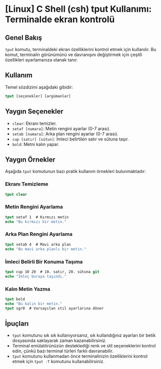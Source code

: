 # [Linux] C Shell (csh) tput Kullanımı: Terminalde ekran kontrolü

## Genel Bakış
`tput` komutu, terminaldeki ekran özelliklerini kontrol etmek için kullanılır. Bu komut, terminalin görünümünü ve davranışını değiştirmek için çeşitli özellikleri ayarlamanıza olanak tanır.

## Kullanım
Temel sözdizimi aşağıdaki gibidir:
```csh
tput [seçenekler] [argümanlar]
```

## Yaygın Seçenekler
- `clear`: Ekranı temizler.
- `setaf [numara]`: Metin rengini ayarlar (0-7 arası).
- `setab [numara]`: Arka plan rengini ayarlar (0-7 arası).
- `cup [satır] [sütun]`: İmleci belirtilen satır ve sütuna taşır.
- `bold`: Metni kalın yapar.

## Yaygın Örnekler
Aşağıda `tput` komutunun bazı pratik kullanım örnekleri bulunmaktadır:

### Ekranı Temizleme
```csh
tput clear
```

### Metin Rengini Ayarlama
```csh
tput setaf 1  # Kırmızı metin
echo "Bu kırmızı bir metin."
```

### Arka Plan Rengini Ayarlama
```csh
tput setab 4  # Mavi arka plan
echo "Bu mavi arka planlı bir metin."
```

### İmleci Belirli Bir Konuma Taşıma
```csh
tput cup 10 20  # 10. satır, 20. sütuna git
echo "İmleç buraya taşındı."
```

### Kalın Metin Yazma
```csh
tput bold
echo "Bu kalın bir metin."
tput sgr0  # Varsayılan stil ayarlarına döner
```

## İpuçları
- `tput` komutunu sık sık kullanıyorsanız, sık kullandığınız ayarları bir betik dosyasında saklayarak zaman kazanabilirsiniz.
- Terminal emülatörünüzün desteklediği renk ve stil seçeneklerini kontrol edin, çünkü bazı terminal türleri farklı davranabilir.
- `tput` komutunu kullanmadan önce terminalinizin özelliklerini kontrol etmek için `tput -T` komutunu kullanabilirsiniz.